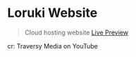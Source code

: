 # Loruki Website

> Cloud hosting website [Live Preview](https://pensive-wright-c334aa.netlify.app)

cr: Traversy Media on YouTube
